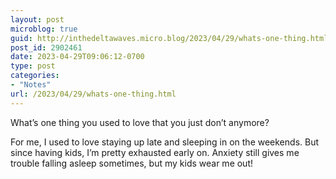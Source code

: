 ```yaml
---
layout: post
microblog: true
guid: http://inthedeltawaves.micro.blog/2023/04/29/whats-one-thing.html
post_id: 2902461
date: 2023-04-29T09:06:12-0700
type: post
categories:
- "Notes"
url: /2023/04/29/whats-one-thing.html
---
```

<p>What’s one thing you used to love that you just don’t anymore? </p>
<p>For me, I used to love staying up late and sleeping in on the weekends. But since having kids, I&#8217;m pretty exhausted early on. Anxiety still gives me trouble falling asleep sometimes, but my kids wear me out!</p>
